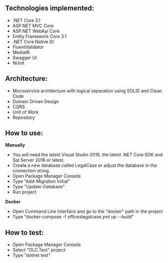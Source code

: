 ## Technologies implemented:

- .NET Core 3.1
- ASP.NET MVC Core 
- ASP.NET WebApi Core
- Entity Framework Core 3.1
- .NET Core Native DI
- FluentValidator
- MediatR
- Swagger UI
- NUnit

## Architecture:

- Microservice architecture with logical separation using SOLID and Clean Code
- Domain Driven Design
- CQRS
- Unit of Work
- Repository

## How to use:

**Manually**
- You will need the latest Visual Studio 2019, the latest .NET Core SDK and Sql Server 2018 or latest.
- Create a new database called LegalCase or adjust the database in the connection string.
- Open Package Manager Console
- Type "Add-Migration Initial"
- Type "Update-Database"
- Run project

**Docker**
- Open Command Line Interface and go to the "docker" path in the project
- Type "docker-compose -f officeslegalcase.yml up --build"

## How to test:
- Open Package Manager Console
- Select "OLC.Test" project 
- Type "dotnet test"

